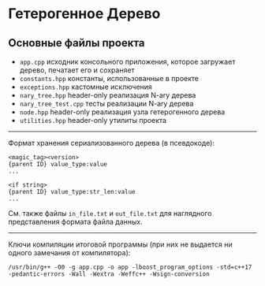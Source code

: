 # Гетерогенное Дерево

## Основные файлы проекта
* `app.cpp` исходник консольного приложения, которое загружает дерево, печатает его и сохраняет 
* `constants.hpp` константы, использованные в проекте 
* `exceptions.hpp` кастомные исключения
* `nary_tree.hpp` header-only реализация N-ary дерева
* `nary_tree_test.cpp` тесты реализации N-ary дерева
* `node.hpp` header-only реализация узла гетерогенного дерева
* `utilities.hpp` header-only утилиты проекта

----------

Формат хранения сериализованного дерева (в псевдокоде):
```
<magic_tag><version>
{parent ID} value_type:value
...

<if string>
{parent ID} value_type:str_len:value
...
```
См. также файлы `in_file.txt` и `out_file.txt` для наглядного представления формата файла данных.

----------
Ключи компиляции итоговой программы (при них не выдается ни одного замечания от компилятора):
```
/usr/bin/g++ -O0 -g app.cpp -o app -lboost_program_options -std=c++17 -pedantic-errors -Wall -Wextra -Weffc++ -Wsign-conversion
```